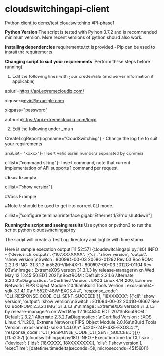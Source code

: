 # cloudswitchingapi-client
Python client to demo/test cloudswitching API-phase1

**Python Version**
The script is tested with Python 3.7.2 and is recommended minimum version. More recent versions of python should also work.

**Installing dependencies**
requirements.txt is provided - Pip can be used to install the requirements.


**Changing script to suit your requirements** (Perform these steps before running)
1. Edit the following lines with your credentials (and server information if applicable)

apiurl=https://api.extremecloudiq.com/

xiquser=myid@example.com

xiqpass="password"

authurl=https://api.extremecloudiq.com/login

2. Edit the following under  _main

CreateLogReport(lognname="CloudSwitching") - Change the log file to suit your requirements
  
 snsList=["xxxxx"]- Insert valid serial numbers separated by commas
 
 clilist=["command string"]- Insert command,  note that current implementation of API supports 1 command per request.
 
 #Exos Example
 
 clilist=["show version"]
 
 #Voss Example
 
 #Note \r should be used to get into correct CLI mode.
 
 clilist=["configure terminal\rinterface gigabitEthernet 1/3\rno shutdown"]
 
 

**Running the script and seeing results**
Use python or python3 to run the script
python cloudswitchingapi.py

The script will create a TestLog directory and logfile with time stamp

Here is sample execution output
[11:52:57] {cloudswitchingapi.py:180} INFO - {'device_cli_outputs': {'187XXXXXXX': [{'cli': 'show version', 'output': 'show version \nSwitch          : 800994-00-03 2008G-01292 Rev 03 BootROM: 2.2.1.6    IMG: 31.3.1.3  \n5520-VIM-4X-1   : 800997-00-03 2012G-01104 Rev 03\n\nImage   : ExtremeXOS version 31.3.1.3 by release-manager\n          on Wed May 12 16:45:50 EDT 2021\nBootROM : Default 2.2.1.6  Alternate 2.2.1.6\nDiagnostics : \nCertified Version : EXOS Linux 4.14.200, Extreme Networks FIPS Object Module 2.0.16a\nBuild Tools Version : exos-arm64-sdk-3.1.4.1.0\n* 5520-48W-EXOS.4 #', 'response_code': 'CLI_RESPONSE_CODE_CLI_SENT_SUCCEED'}], '18XXXXXX': [{'cli': 'show version', 'output': 'show version \nSwitch          : 801084-00-02 2041G-01667 Rev 02 BootROM: 2.3.2.1    IMG: 31.3.1.3  \n\nImage   : ExtremeXOS version 31.3.1.3 by release-manager\n          on Wed May 12 16:45:50 EDT 2021\nBootROM : Default 2.3.2.1  Alternate 2.3.2.1\nDiagnostics : \nCertified Version : EXOS Linux 4.14.200, Extreme Networks FIPS Object Module 2.0.16a\nBuild Tools Version : exos-arm64-sdk-3.1.4.1.0\n* 5420F-24P-4XE-EXOS.4 #', 'response_code': 'CLI_RESPONSE_CODE_CLI_SENT_SUCCEED'}]}}
[11:52:57] {cloudswitchingapi.py:181} INFO - Execution time for CLI is>> {'devices': {'ids': [18XXXXX, 18XXXXXXXX]}, 'clis': ['show version'], 'execTime': [datetime.timedelta(seconds=58, microseconds=451560)]}

